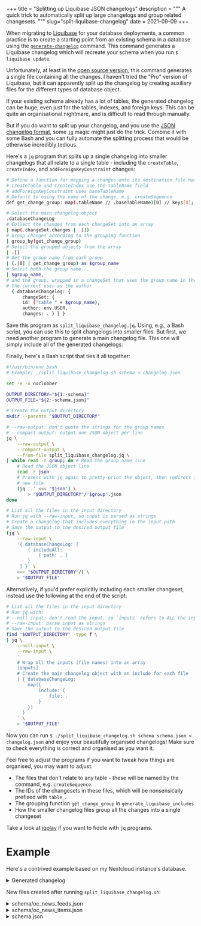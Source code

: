 +++
title = "Splitting up Liquibase JSON changelogs"
description = """
A quick trick to automatically split up large changelogs and group related
changesets.
"""
slug="split-liquibase-changelog"
date = 2021-09-09
+++

When migrating to [Liquibase](https://liquibase.com) for your database
deployments, a common practice is to create a starting point from an existing
schema in a database using the
[`generate-changelog`](https://docs.liquibase.com/commands/community/generatechangelog.html)
command. This command generates a Liquibase changelog which will recreate your
schema when you run `$ liquibase update`.

Unfortunately, at least in the [open source version](https://liquibase.org),
this command generates a single file containing all the changes. I haven't tried
the "Pro" version of Liquibase, but it can apparently split up the changelog by
creating auxiliary files for the different types of database object. 

If your existing schema already has a lot of tables, the generated changelog can
be huge, even just for the tables, indexes, and foreign keys. This can be quite
an organisational nightmare, and is difficult to read through manually.

But if you do want to split up your changelog, and you use the [JSON changelog
format](https://docs.liquibase.com/concepts/basic/json-format.html), some
[`jq`](https://stedolan.github.io/jq) magic might just do the trick. Combine it
with some Bash and you can fully automate the splitting process that would be
otherwise incredibly tedious.

Here's a `jq` program that splits up a single changelog into smaller changelogs
that all relate to a single table - including the `createTable`,
`createIndex`, and `addForeignKeyConstraint` changes:

```bash
# Define a function for mapping a changes onto its destination file name
# createTable and createIndex use the tableName field
# addForeignKeyConstraint uses baseTableName
# Default to using the name of the change, e.g. createSequence
def get_change_group: map(.tableName // .baseTableName)[0] // keys[0];

# Select the main changelog object
.databaseChangeLog
# Collect the changes from each changeSet into an array
| map(.changeSet.changes | .[])
# Group changes according to the grouping function
| group_by(get_change_group)
# Select the grouped objects from the array
| .[]
# Get the group name from each group
| (.[0] | get_change_group) as $group_name
# Select both the group name...
| $group_name,
# and the group, wrapped in a changeSet that uses the group name in the ID and
# the current user as the author
  { databaseChangelog: {
      changeSet: {
      id: ("table_" + $group_name),
      author: env.USER,
      changes: . } } }
```
Save this program as `split_liquibase_changelog.jq`. Using, e.g., a Bash script,
you can use this to split changelogs into smaller files. But first, we need
another program to generate a main changelog file. This one will simply include
all of the generated changelogs:


Finally, here's a Bash script that ties it all together:

```bash
#!/usr/bin/env bash
# Example: ./split_liquibase_changelog.sh schema < changelog.json

set -e -o noclobber

OUTPUT_DIRECTORY="${1:-schema}"
OUTPUT_FILE="${2:-schema.json}"

# Create the output directory
mkdir --parents "$OUTPUT_DIRECTORY"

# --raw-output: don't quote the strings for the group names
# --compact-output: output one JSON object per line
jq \
    --raw-output \
    --compact-output \
    --from-file split_liquibase_changelog.jq \
| while read -r group; do # Read the group name line
    # Read the JSON object line
    read -r json
    # Process with jq again to pretty-print the object, then redirect it to the
    # new file
    (jq '.' <<< "$json") \
        > "$OUTPUT_DIRECTORY"/"$group".json
done

# List all the files in the input directory
# Run jq with --raw-input, so input is parsed as strings
# Create a changelog that includes everything in the input path
# Save the output to the desired output file
(jq \
    --raw-input \
    '{ databaseChangeLog: [
        { includeAll:
            { path: . }
        }
     ] }' \
    <<< "$OUTPUT_DIRECTORY"/) \
    > "$OUTPUT_FILE"
```

Alternatively, if you'd prefer explicitly including each smaller changeset,
instead use the following at the end of the script:

```bash
# List all the files in the input directory
# Run jq with:
# --null-input: don't read the input, so `inputs` refers to ALL the inputs
# --raw-input: parse input as strings
# Save the output to the desired output file
find "$OUTPUT_DIRECTORY" -type f \
| jq \
    --null-input \
    --raw-input \
    '
    # Wrap all the inputs (file names) into an array
    [inputs]
    # Create the main changelog object with an include for each file
    | { databaseChangeLog:
        map({
            include: {
                file: .
            }
        })
      }
    ' \
    > "$OUTPUT_FILE"
```

Now you can run `$ ./split_liquibase_changelog.sh schema schema.json <
changelog.json` and enjoy your beautifully organised changelogs! Make sure to
check everything is correct and organised as you want it.

Feel free to adjust the programs if you want to tweak how things are organised,
you may want to adjust:

- The files that don't relate to any table - these will be
  named by the command, e.g. `createSequence`.
- The IDs of the changesets in these files, which will be nonsensically prefixed
  with `table_`.
- The grouping function `get_change_group` in `generate_liquibase_includes`
- How the smaller changelog files group all the changes into a single changeset

Take a look at [jqplay](https://jqplay.org) if you want to fiddle with `jq`
programs.

# Example

Here's a contrived example based on my Nextcloud instance's database.

<details>
<summary>Generated changelog</summary>

```json
{ "databaseChangeLog": [
  {
    "changeSet": {
      "id": "1631138109568-75",
      "author": "william (generated)",
      "changes": [
        {
          "createTable": {
            "columns": [
              {
                "column": {
                  "autoIncrement": true,
                  "constraints": {
                    "nullable": false,
                    "primaryKey": true,
                    "primaryKeyName": "oc_news_feeds_pkey"
                  },
                  "name": "id",
                  "type": "BIGINT"
                }
              },
              {
                "column": {
                  "constraints": {
                    "nullable": false
                  },
                  "defaultValueNumeric": 0,
                  "name": "update_mode",
                  "type": "INTEGER"
                }
              }]
              ,
              "tableName": "oc_news_feeds"
          }
        }]
    }
  },
  {
    "changeSet": {
      "id": "1631138109568-240",
      "author": "william (generated)",
      "changes": [
        {
          "addForeignKeyConstraint": {
            "baseColumnNames": "feed_id",
            "baseTableName": "oc_news_items",
            "constraintName": "feed",
            "deferrable": false,
            "initiallyDeferred": false,
            "onDelete": "CASCADE",
            "onUpdate": "NO ACTION",
            "referencedColumnNames": "id",
            "referencedTableName": "oc_news_feeds",
            "validate": true
          }
        }]
    }
  },
  {
    "changeSet": {
      "id": "1631138109568-236",
      "author": "william (generated)",
      "changes": [
        {
          "createIndex": {
            "columns": [
              {
                "column": {
                  "defaultValueNumeric": 0,
                  "name": "last_modified"
                }
              }]
              ,
              "indexName": "news_feeds_last_mod_idx",
              "tableName": "oc_news_feeds"
          }
        }]
    }
  },
  {
    "changeSet": {
      "id": "1631138109568-241",
      "author": "william (generated)",
      "changes": [
        {
          "createIndex": {
            "columns": [
              {
                "column": {
                  "defaultValueNumeric": 0,
                  "name": "last_modified"
                }
              }]
              ,
              "indexName": "news_items_last_mod_idx",
              "tableName": "oc_news_items"
          }
        }]
    }
  }
]}
```
</details>

New files created after running `split_liquibase_changelog.sh`:

<details>
<summary>schema/oc_news_feeds.json</summary>

```json
{
  "databaseChangelog": {
    "changeSet": {
      "id": "table_oc_news_feeds",
      "author": "william",
      "changes": [
        {
          "createTable": {
            "columns": [
              {
                "column": {
                  "autoIncrement": true,
                  "constraints": {
                    "nullable": false,
                    "primaryKey": true,
                    "primaryKeyName": "oc_news_feeds_pkey"
                  },
                  "name": "id",
                  "type": "BIGINT"
                }
              },
              {
                "column": {
                  "constraints": {
                    "nullable": false
                  },
                  "defaultValueNumeric": 0,
                  "name": "update_mode",
                  "type": "INTEGER"
                }
              }
            ],
            "tableName": "oc_news_feeds"
          }
        },
        {
          "createIndex": {
            "columns": [
              {
                "column": {
                  "defaultValueNumeric": 0,
                  "name": "last_modified"
                }
              }
            ],
            "indexName": "news_feeds_last_mod_idx",
            "tableName": "oc_news_feeds"
          }
        }
      ]
    }
  }
}
```
</details>

<details>
<summary>schema/oc_news_items.json</summary>

```json
{
  "databaseChangelog": {
    "changeSet": {
      "id": "table_oc_news_items",
      "author": "william",
      "changes": [
        {
          "addForeignKeyConstraint": {
            "baseColumnNames": "feed_id",
            "baseTableName": "oc_news_items",
            "constraintName": "feed",
            "deferrable": false,
            "initiallyDeferred": false,
            "onDelete": "CASCADE",
            "onUpdate": "NO ACTION",
            "referencedColumnNames": "id",
            "referencedTableName": "oc_news_feeds",
            "validate": true
          }
        },
        {
          "createIndex": {
            "columns": [
              {
                "column": {
                  "defaultValueNumeric": 0,
                  "name": "last_modified"
                }
              }
            ],
            "indexName": "news_items_last_mod_idx",
            "tableName": "oc_news_items"
          }
        }
      ]
    }
  }
}
```
</details>

<details>
<summary>schema.json</summary>

```json
{
  "databaseChangeLog": [
    {
      "include": {
        "file": "schema/oc_news_items.json"
      }
    },
    {
      "include": {
        "file": "schema/oc_news_feeds.json"
      }
    }
  ]
}
```
</details>
